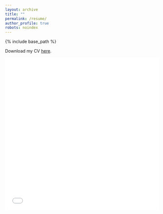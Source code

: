 ```yaml
---
layout: archive
title: ""
permalink: /resume/
author_profile: true
robots: noindex
---
```


{% include base_path %}

Download my CV [here](/files/CV_Nadja_vantHoff.pdf).

<iframe src="/files/CV_Nadja_vantHoff.pdf" width="100%" height="500" frameborder="no" border="0" marginwidth="0" marginheight="0"></iframe>


